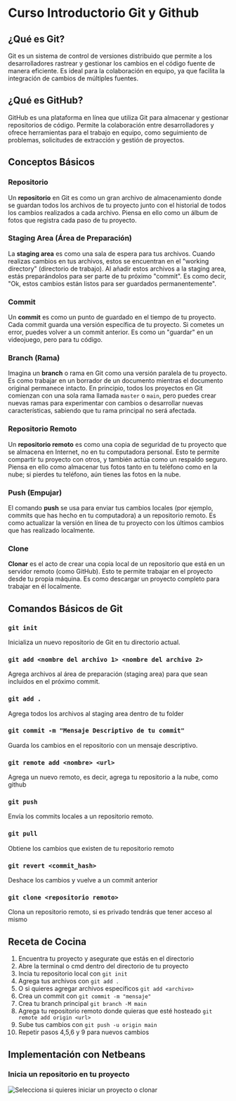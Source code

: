 # Curso Introductorio Git y Github

## ¿Qué es Git?
Git es un sistema de control de versiones distribuido que permite a los desarrolladores rastrear y gestionar los cambios en el código fuente de manera eficiente. Es ideal para la colaboración en equipo, ya que facilita la integración de cambios de múltiples fuentes.

## ¿Qué es GitHub?
GitHub es una plataforma en línea que utiliza Git para almacenar y gestionar repositorios de código. Permite la colaboración entre desarrolladores y ofrece herramientas para el trabajo en equipo, como seguimiento de problemas, solicitudes de extracción y gestión de proyectos.

## Conceptos Básicos

### Repositorio
Un **repositorio** en Git es como un gran archivo de almacenamiento donde se guardan todos los archivos de tu proyecto junto con el historial de todos los cambios realizados a cada archivo. Piensa en ello como un álbum de fotos que registra cada paso de tu proyecto.

### Staging Area (Área de Preparación)
La **staging area** es como una sala de espera para tus archivos. Cuando realizas cambios en tus archivos, estos se encuentran en el "working directory" (directorio de trabajo). Al añadir estos archivos a la staging area, estás preparándolos para ser parte de tu próximo "commit". Es como decir, "Ok, estos cambios están listos para ser guardados permanentemente".

### Commit
Un **commit** es como un punto de guardado en el tiempo de tu proyecto. Cada commit guarda una versión específica de tu proyecto. Si cometes un error, puedes volver a un commit anterior. Es como un "guardar" en un videojuego, pero para tu código.

### Branch (Rama)
Imagina un **branch** o rama en Git como una versión paralela de tu proyecto. Es como trabajar en un borrador de un documento mientras el documento original permanece intacto. En principio, todos los proyectos en Git comienzan con una sola rama llamada `master` o `main`, pero puedes crear nuevas ramas para experimentar con cambios o desarrollar nuevas características, sabiendo que tu rama principal no será afectada.

### Repositorio Remoto
Un **repositorio remoto** es como una copia de seguridad de tu proyecto que se almacena en Internet, no en tu computadora personal. Esto te permite compartir tu proyecto con otros, y también actúa como un respaldo seguro. Piensa en ello como almacenar tus fotos tanto en tu teléfono como en la nube; si pierdes tu teléfono, aún tienes las fotos en la nube.

### Push (Empujar)
El comando **push** se usa para enviar tus cambios locales (por ejemplo, commits que has hecho en tu computadora) a un repositorio remoto. Es como actualizar la versión en línea de tu proyecto con los últimos cambios que has realizado localmente. 

### Clone
**Clonar** es el acto de crear una copia local de un repositorio que está en un servidor remoto (como GitHub). Esto te permite trabajar en el proyecto desde tu propia máquina. Es como descargar un proyecto completo para trabajar en él localmente.


## Comandos Básicos de Git

### ```git init```
Inicializa un nuevo repositorio de Git en tu directorio actual.

### ```git add <nombre del archivo 1> <nombre del archivo 2> ```
Agrega archivos al área de preparación (staging area) para que sean incluidos en el próximo commit.

### ```git add .```
Agrega todos los archivos al staging area dentro de tu folder

### ```git commit -m "Mensaje Descriptivo de tu commit"```
Guarda los cambios en el repositorio con un mensaje descriptivo.

### ```git remote add <nombre> <url>  ```
Agrega un nuevo remoto, es decir, agrega tu repositorio a la nube, como github

### ```git push```
Envía los commits locales a un repositorio remoto.

### 

### ``` git pull ```
Obtiene los cambios que existen de tu repositorio remoto 

### ``` git revert <commit_hash> ```
Deshace los cambios y vuelve a un commit anterior

### ``` git clone <repositorio remoto> ```
Clona un repositorio remoto, si es privado tendrás que tener acceso al mismo

## Receta de Cocina
1. Encuentra tu proyecto y asegurate que estás en el directorio
2. Abre la terminal o cmd dentro del directorio de tu proyecto
3. Incia tu repositorio local con ``` git init ```
4. Agrega tus archivos con ``` git add . ``` 
5. O si quieres agregar archivos específicos ``` git add <archivo> ```
6. Crea un commit con ``` git commit -m "mensaje" ```
7. Crea tu branch principal ``` git branch -M main ```
8. Agrega tu repositorio remoto donde quieras que esté hosteado ``` git remote add origin <url> ```
9. Sube tus cambios con ``` git push -u origin main ```
10. Repetir pasos 4,5,6 y 9 para nuevos cambios

## Implementación con Netbeans

### Inicia un repositorio en tu proyecto

![Selecciona si quieres iniciar un proyecto o clonar](https://cdn.discordapp.com/attachments/787786979940368384/1209550692419764254/image.png?ex=65e754dd&is=65d4dfdd&hm=04fbdea5bc809569ef7a49720c7cd4ac78cea54776f23a685a96135812617701&)

